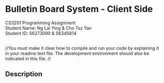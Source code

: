 # Bulletin Board System - Client Side

CS3201 Programming Assignment <br />
Student Name: Ng Lai Ying & Cho Tsz Yan <br />
Student ID: 56273090 & 56345814 <br /><br />

//You must make it clear how to compile and run your code by explaining it in your readme text file. The development environment should also be indicated in this file. //
 
## Description
